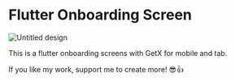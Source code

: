 # Flutter Onboarding Screen
![Untitled design](https://user-images.githubusercontent.com/99115134/156189125-16848a58-c2cf-45bb-a55c-632c019e5c3b.png)

This is a flutter onboarding screens with GetX for mobile and tab.

If you like my work, support me to create more! 😎👍
